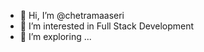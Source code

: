 - 👋 Hi, I’m @chetramaaseri
- 👀 I’m interested in Full Stack Development 
- 🌱 I’m exploring ...

<!---
chetramaaseri/chetramaaseri is a ✨ special ✨ repository because its `README.md` (this file) appears on your GitHub profile.
You can click the Preview link to take a look at your changes.
--->
